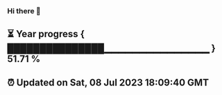 ### Hi there 👋
⏳ Year progress { ███████████████▁▁▁▁▁▁▁▁▁▁▁▁▁▁▁ } 51.71 %
---
⏰ Updated on Sat, 08 Jul 2023 18:09:40 GMT
---
